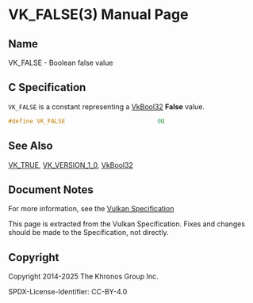 # VK\_FALSE(3) Manual Page

## Name

VK\_FALSE - Boolean false value



## [](#_c_specification)C Specification

`VK_FALSE` is a constant representing a [VkBool32](https://registry.khronos.org/vulkan/specs/latest/man/html/VkBool32.html) **False** value.

```c++
#define VK_FALSE                          0U
```

## [](#_see_also)See Also

[VK\_TRUE](https://registry.khronos.org/vulkan/specs/latest/man/html/VK_TRUE.html), [VK\_VERSION\_1\_0](https://registry.khronos.org/vulkan/specs/latest/man/html/VK_VERSION_1_0.html), [VkBool32](https://registry.khronos.org/vulkan/specs/latest/man/html/VkBool32.html)

## [](#_document_notes)Document Notes

For more information, see the [Vulkan Specification](https://registry.khronos.org/vulkan/specs/latest/html/vkspec.html#VK_FALSE)

This page is extracted from the Vulkan Specification. Fixes and changes should be made to the Specification, not directly.

## [](#_copyright)Copyright

Copyright 2014-2025 The Khronos Group Inc.

SPDX-License-Identifier: CC-BY-4.0